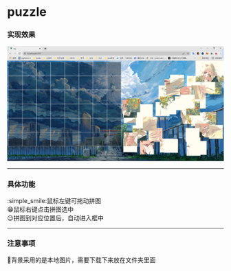 # puzzle
### 实现效果
![image](https://github.com/pumpkin12135/puzzle/blob/main/img/hello.png)
***
### 具体功能
:simple_smile:鼠标左键可拖动拼图  
:grin:鼠标右键点击拼图选中  
:wink:拼图到对应位置后，自动进入框中  
***
### 注意事项
:eyes:背景采用的是本地图片，需要下载下来放在文件夹里面
